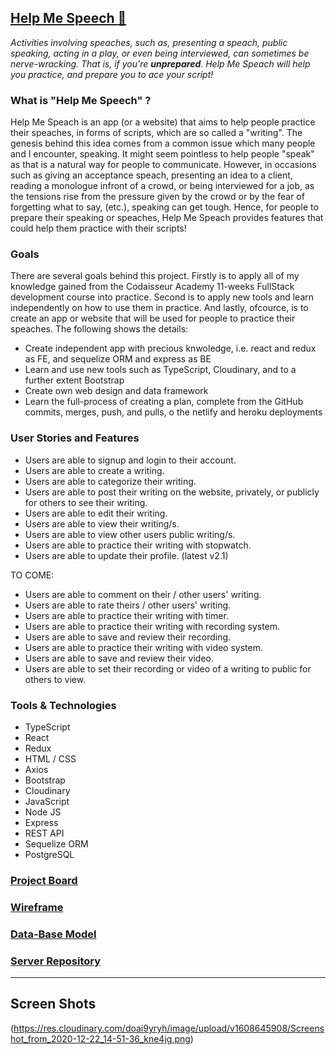 ## [Help Me Speech :speech_balloon:](https://help-me-speech.netlify.app/)

*Activities involving speaches, such as, presenting a speach, public speaking, acting in a play, or even being interviewed, can sometimes be nerve-wracking. 
That is, if you're **unprepared**. 
Help Me Speach will help you practice, and prepare you to ace your script!*  

### What is "Help Me Speech" ?
Help Me Speach is an app (or a website) that aims to help people practice their speaches, in forms of scripts, which are so called a "writing". The genesis behind this idea comes from a common issue which many people and I encounter, speaking. It might seem pointless to help people "speak" as that is a natural way for people to communicate. However, in occasions such as giving an acceptance speach, presenting an idea to a client, reading a monologue infront of a crowd, or being interviewed for a job, as the tensions rise from the pressure given by the crowd or by the fear of forgetting what to say, (etc.), speaking can get tough. 
Hence, for people to prepare their speaking or speaches, Help Me Speach provides features that could help them practice with their scripts!

### Goals
There are several goals behind this project. Firstly is to apply all of my knowledge gained from the Codaisseur Academy 11-weeks FullStack development course into practice. Second is to apply new tools and learn independently on how to use them in practice. And lastly, ofcource, is to create an app or website that will be used for people to practice their speaches. The following shows the details:
- Create independent app with precious knwoledge, i.e. react and redux as FE, and sequelize ORM and express as BE
- Learn and use new tools such as TypeScript, Cloudinary, and to a further extent Bootstrap
- Create own web design and data framework
- Learn the full-process of creating a plan, complete from the GitHub commits, merges, push, and pulls, o the netlify and heroku deployments  

### User Stories and Features
- Users are able to signup and login to their account. 
- Users are able to create a writing. 
- Users are able to categorize their writing.
- Users are able to post their writing on the website, privately, or publicly for others to see their writing.
- Users are able to edit their writing.
- Users are able to view their writing/s.
- Users are able to view other users public writing/s.
- Users are able to practice their writing with stopwatch.
- Users are able to update their profile.
(latest v2.1)

TO COME:
- Users are able to comment on their / other users' writing.
- Users are able to rate theirs / other users' writing.
- Users are able to practice their writing with timer.
- Users are able to practice their writing with recording system.
- Users are able to save and review their recording.
- Users are able to practice their writing with video system.
- Users are able to save and review their video.
- Users are able to set their recording or video of a writing to public for others to view.

### Tools & Technologies
- TypeScript
- React
- Redux
- HTML / CSS
- Axios
- Bootstrap
- Cloudinary
- JavaScript
- Node JS
- Express
- REST API
- Sequelize ORM
- PostgreSQL

### [Project Board](https://github.com/users/ariqyandri/projects/1)

### [Wireframe](https://wireframepro.mockflow.com/view/Ma5d9d364b6e79cb9aaff7851b0ceaf3c1606145223784)

### [Data-Base Model](https://dbdiagram.io/d/5fbcb38f3a78976d7b7d2a63)

### [Server Repository](https://github.com/ariqyandri/help-me-speech-server)
---
## Screen Shots
(https://res.cloudinary.com/doai9yryh/image/upload/v1608645908/Screenshot_from_2020-12-22_14-51-36_kne4jg.png)
